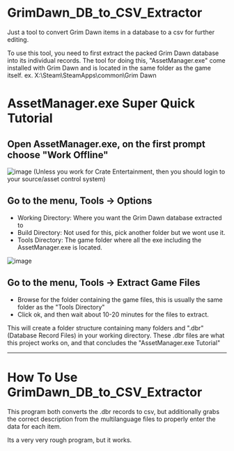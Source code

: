 # GrimDawn_DB_to_CSV_Extractor
Just a tool to convert Grim Dawn items in a database to a csv for further editing.


To use this tool, you need to first extract the packed Grim Dawn database into its individual records.
The tool for doing this, "AssetManager.exe" come installed with Grim Dawn and is located in the same folder as the game itself.
ex. X:\Steam\SteamApps\common\Grim Dawn

# AssetManager.exe Super Quick Tutorial

## Open AssetManager.exe, on the first prompt choose "Work Offline"
![image](https://user-images.githubusercontent.com/10130237/163330748-6371a246-f81f-4b3a-a558-3833d4bc08f1.png)
(Unless you work for Crate Entertainment, then you should login to your source/asset control system)


## Go to the menu, Tools -> Options
 - Working Directory: Where you want the Grim Dawn database extracted to
 - Build Directory: Not used for this, pick another folder but we wont use it.
 - Tools Directory: The game folder where all the exe including the AssetManager.exe is located.

![image](https://user-images.githubusercontent.com/10130237/163331934-00a4b4d4-a22c-4aa1-b1e0-d36a5dadcc6a.png)

## Go to the menu, Tools -> Extract Game Files
  - Browse for the folder containing the game files, this is usually the same folder as the "Tools Directory"
  - Click ok, and then wait about 10-20 minutes for the files to extract.

This will create a folder structure containing many folders and ".dbr" (Database Record Files) in your working directory.
These .dbr files are what this project works on, and that concludes the "AssetManager.exe Tutorial"

---

# How To Use GrimDawn_DB_to_CSV_Extractor


This program both converts the .dbr records to csv, but additionally grabs the correct description from the multilanguage files to properly enter the data for each item.

Its a very very rough program, but it works.



